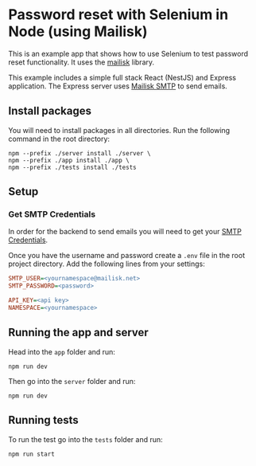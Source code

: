 # Password reset with Selenium in Node (using Mailisk)

This is an example app that shows how to use Selenium to test password reset functionality. It uses the [mailisk](https://github.com/mailisk-app/mailisk-node) library.

This example includes a simple full stack React (NestJS) and Express application. The Express server uses [Mailisk SMTP](https://mailisk.com/blog/blog/smtp-now-available) to send emails.

## Install packages

You will need to install packages in all directories. Run the following command in the root directory:

```shell
npm --prefix ./server install ./server \
npm --prefix ./app install ./app \
npm --prefix ./tests install ./tests
```

## Setup

### Get SMTP Credentials

In order for the backend to send emails you will need to get your [SMTP Credentials](https://docs.mailisk.com/smtp.html).

Once you have the username and password create a `.env` file in the root project directory. Add the following lines from your settings:

```ini
SMTP_USER=<yournamespace@mailisk.net>
SMTP_PASSWORD=<password>

API_KEY=<api key>
NAMESPACE=<yournamespace>
```

## Running the app and server

Head into the `app` folder and run:

```shell
npm run dev
```

Then go into the `server` folder and run:

```shell
npm run dev
```

## Running tests

To run the test go into the `tests` folder and run:

```shell
npm run start
```
